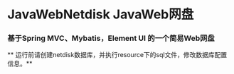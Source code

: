 # JavaWebNetdisk JavaWeb网盘
### 基于Spring MVC、Mybatis，Element UI 的一个简易Web网盘

** 运行前请创建netdisk数据库，并执行resource下的sql文件，修改数据库配置信息。**
